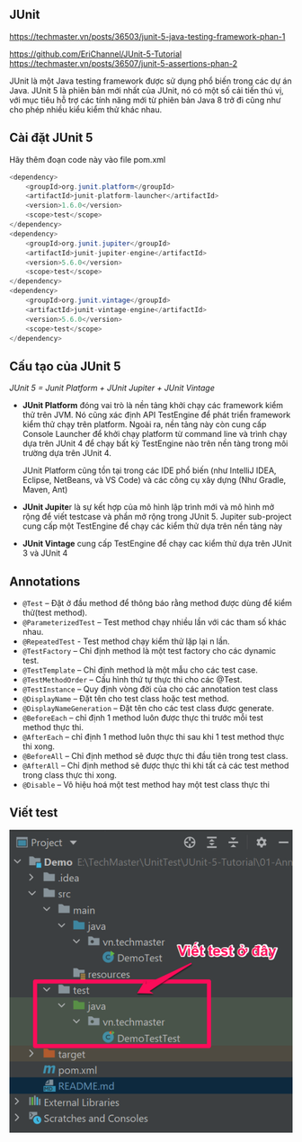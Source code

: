 ## JUnit

https://techmaster.vn/posts/36503/junit-5-java-testing-framework-phan-1

https://github.com/EriChannel/JUnit-5-Tutorial
https://techmaster.vn/posts/36507/junit-5-assertions-phan-2



JUnit là một Java testing framework được sử dụng phổ biến trong các dự án Java. JUnit 5 là phiên bản mới nhất của JUnit, nó có một số cải tiến thú vị, với mục tiêu hỗ trợ các tính năng mới từ phiên bản Java 8 trở đi cũng như cho phép nhiều kiểu kiểm thử khác nhau.

## Cài đặt JUnit 5
Hãy thêm đoạn code này vào file pom.xml
```java
<dependency>
    <groupId>org.junit.platform</groupId>
    <artifactId>junit-platform-launcher</artifactId>
    <version>1.6.0</version>
    <scope>test</scope>
</dependency>
<dependency>
    <groupId>org.junit.jupiter</groupId>
    <artifactId>junit-jupiter-engine</artifactId>
    <version>5.6.0</version>
    <scope>test</scope>
</dependency>
<dependency>
    <groupId>org.junit.vintage</groupId>
    <artifactId>junit-vintage-engine</artifactId>
    <version>5.6.0</version>
    <scope>test</scope>
</dependency>
```

## Cấu tạo của JUnit 5
_JUnit 5 = Junit Platform + JUnit Jupiter + JUnit Vintage_
 - **JUnit Platform** đóng vai trò là nền tảng khởi chạy các framework kiểm thử trên JVM. Nó cũng xác định API TestEngine để phát triển framework kiểm thử chạy trên platform. Ngoài ra, nền tảng này còn cung cấp Console Launcher để khởi chạy platform từ command line và trình chạy dựa trên JUnit 4 để chạy bất kỳ TestEngine nào trên nền tàng trong môi trường dựa trên JUnit 4.

   JUnit Platform cũng tồn tại trong các IDE phổ biến (như IntelliJ IDEA, Eclipse, NetBeans, và VS Code) và các công cụ xây dựng (Như Gradle, Maven, Ant)

 - **JUnit Jupite**r là sự kết hợp của mô hình lập trình mới và mô hình mở rộng để viết testcase và phần mở rộng trong JUnit 5. Jupiter sub-project cung cấp một TestEngine để chạy các kiểm thử dựa trên nền tảng này

 - **JUnit Vintage** cung cấp TestEngine để chạy cac kiểm thử dựa trên JUnit 3 và JUnit 4

## Annotations
 - `@Test` – Đặt ở đầu method để thông báo rằng method được dùng để kiểm thử(test method).
 - `@ParameterizedTest` – Test method chạy nhiều lần với các tham số khác nhau.
 - `@RepeatedTest`  - Test method chạy kiểm thử lặp lại n lần.
 - `@TestFactory` – Chỉ định method là một test factory cho các dynamic test.
 - `@TestTemplate` – Chỉ định method là một mẫu cho các test case.
 - `@TestMethodOrder` – Cấu hình thứ tự thực thi cho các @Test.
 - `@TestInstance` – Quy định vòng đời của cho các annotation test class 
 - `@DisplayName` – Đặt tên cho test class hoặc test method.
 - `@DisplayNameGeneration` – Đặt tên cho các test class được generate.
 - `@BeforeEach` – chỉ định 1 method luôn được thực thi trước mỗi test method thực thi.
 - `@AfterEach` – chỉ định 1 method luôn thực thi sau khi 1 test method thực thi xong.
 - `@BeforeAll` – Chỉ định method sẽ được thực thi đầu tiên trong test class.
 - `@AfterAll` – Chỉ định method sẽ được thực thi khi tất cả các test method trong class thực thi xong.
 - `@Disable` – Vô hiệu hoá một test method hay một test class thực thi

## Viết test
![image](https://github.com/EriChannel/JUnit-5-Tutorial/blob/82105980f2a55ce8c0e6dda61ea4fb26c2dc2d84/Images/junit.png)


